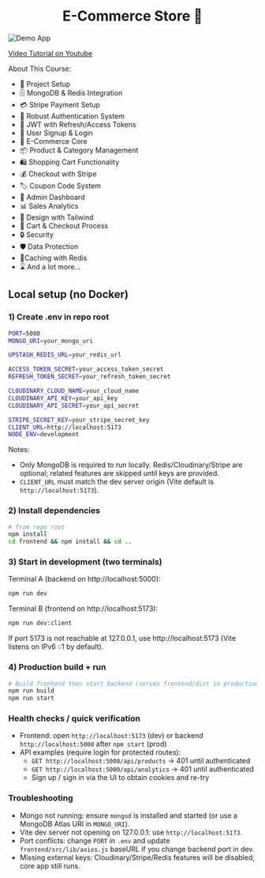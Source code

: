 <h1 align="center">E-Commerce Store 🛒</h1>

![Demo App](/frontend/public/screenshot-for-readme.png)

[Video Tutorial on Youtube](https://youtu.be/sX57TLIPNx8)

About This Course:

-   🚀 Project Setup
-   🗄️ MongoDB & Redis Integration
-   💳 Stripe Payment Setup
-   🔐 Robust Authentication System
-   🔑 JWT with Refresh/Access Tokens
-   📝 User Signup & Login
-   🛒 E-Commerce Core
-   📦 Product & Category Management
-   🛍️ Shopping Cart Functionality
-   💰 Checkout with Stripe
-   🏷️ Coupon Code System
-   👑 Admin Dashboard
-   📊 Sales Analytics
-   🎨 Design with Tailwind
-   🛒 Cart & Checkout Process
-   🔒 Security
-   🛡️ Data Protection
-   🚀Caching with Redis
-   ⌛ And a lot more...

## Local setup (no Docker)

### 1) Create .env in repo root

```bash
PORT=5000
MONGO_URI=your_mongo_uri

UPSTASH_REDIS_URL=your_redis_url

ACCESS_TOKEN_SECRET=your_access_token_secret
REFRESH_TOKEN_SECRET=your_refresh_token_secret

CLOUDINARY_CLOUD_NAME=your_cloud_name
CLOUDINARY_API_KEY=your_api_key
CLOUDINARY_API_SECRET=your_api_secret

STRIPE_SECRET_KEY=your_stripe_secret_key
CLIENT_URL=http://localhost:5173
NODE_ENV=development
```

Notes:
- Only MongoDB is required to run locally. Redis/Cloudinary/Stripe are optional; related features are skipped until keys are provided.
- `CLIENT_URL` must match the dev server origin (Vite default is `http://localhost:5173`).

### 2) Install dependencies

```bash
# from repo root
npm install
cd frontend && npm install && cd ..
```

### 3) Start in development (two terminals)

Terminal A (backend on http://localhost:5000):
```bash
npm run dev
```

Terminal B (frontend on http://localhost:5173):
```bash
npm run dev:client
```

If port 5173 is not reachable at 127.0.0.1, use http://localhost:5173 (Vite listens on IPv6 ::1 by default).

### 4) Production build + run

```bash
# Build frontend then start backend (serves frontend/dist in production)
npm run build
npm run start
```

### Health checks / quick verification

- Frontend: open `http://localhost:5173` (dev) or backend `http://localhost:5000` after `npm start` (prod)
- API examples (require login for protected routes):
  - `GET http://localhost:5000/api/products` → 401 until authenticated
  - `GET http://localhost:5000/api/analytics` → 401 until authenticated
  - Sign up / sign in via the UI to obtain cookies and re-try

### Troubleshooting

- Mongo not running: ensure `mongod` is installed and started (or use a MongoDB Atlas URI in `MONGO_URI`).
- Vite dev server not opening on 127.0.0.1: use `http://localhost:5173`.
- Port conflicts: change `PORT` in `.env` and update `frontend/src/lib/axios.js` baseURL if you change backend port in dev.
- Missing external keys: Cloudinary/Stripe/Redis features will be disabled; core app still runs.

